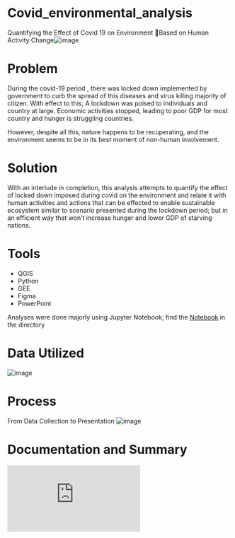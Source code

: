 # Covid_environmental_analysis

Quantifying the Effect of Covid 19 on Environment Based on Human Activity Change![image](https://user-images.githubusercontent.com/26904085/166342582-c472d3cc-2895-47ea-8a69-899d6cc15d48.png)

# Problem
During the covid-19 period , there was locked down
implemented  by government to curb the spread of this
diseases and virus killing majority of citizen. With effect to this,
A lockdown was poised to individuals and country at large.
Economic activities stopped, leading to poor GDP for most
country and hunger is struggling countries. 

However, despite all this, nature happens to be recuperating,
and the environment seems to be in its best moment of 
non-human involvement. 

# Solution

With an interlude in completion, this analysis attempts to
quantify the effect of locked down imposed during covid on
the environment and relate it with human activities and
actions that can be effected to enable sustainable ecosystem 
similar to scenario presented during the lockdown period; but
in an efficient way that won’t increase hunger and lower GDP of
starving nations.

# Tools
* QGIS
* Python
* GEE
* Figma
* PowerPoint

Analyses were done majorly using Jupyter Notebook; find the [Notebook](https://github.com/warrienelly/covid_environmental_analysis/tree/main/Notebooks) in the directory

# Data Utilized

![image](https://user-images.githubusercontent.com/26904085/166342917-94b5619c-31c6-43ee-af61-dd40742ce615.png)

# Process
From Data Collection to Presentation
![image](https://user-images.githubusercontent.com/26904085/166342951-3e9f3090-4cb9-4722-ba77-1b96e7743149.png)

# Documentation and Summary

![Document](https://github.com/warrienelly/covid_environmental_analysis/blob/main/Environmental%20Analysis%20-%20Document.pdf)
